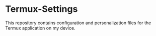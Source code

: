 # Termux-Settings
This repository contains configuration and personalization files for the Termux application on my device.
